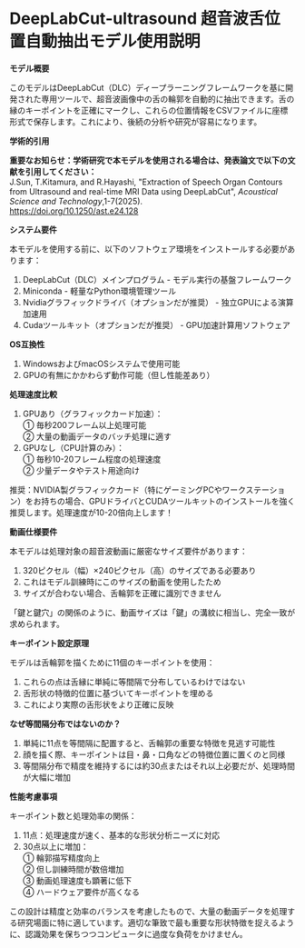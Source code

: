 # DeepLabCut-ultrasound 超音波舌位置自動抽出モデル使用説明  

**モデル概要**  

このモデルはDeepLabCut（DLC）ディープラーニングフレームワークを基に開発された専用ツールで、超音波画像中の舌の輪郭を自動的に抽出できます。舌の縁のキーポイントを正確にマークし、これらの位置情報をCSVファイルに座標形式で保存します。これにより、後続の分析や研究が容易になります。  

**学術的引用**  

**重要なお知らせ：学術研究で本モデルを使用される場合は、発表論文で以下の文献を引用してください：**  
J.Sun, T.Kitamura, and R.Hayashi, "Extraction of Speech Organ Contours from Ultrasound and real-time MRI Data using DeepLabCut", _Acoustical Science and Technology_,1-7(2025).  
https://doi.org/10.1250/ast.e24.128  

**システム要件**  

本モデルを使用する前に、以下のソフトウェア環境をインストールする必要があります：  
1. DeepLabCut（DLC）メインプログラム - モデル実行の基盤フレームワーク  
2. Miniconda - 軽量なPython環境管理ツール  
3. Nvidiaグラフィックドライバ（オプションだが推奨） - 独立GPUによる演算加速用  
4. Cudaツールキット（オプションだが推奨） - GPU加速計算用ソフトウェア  

**OS互換性**  
1. WindowsおよびmacOSシステムで使用可能  
2. GPUの有無にかかわらず動作可能（但し性能差あり）  

**処理速度比較**  
1. GPUあり（グラフィックカード加速）：  
  ① 毎秒200フレーム以上処理可能  
  ② 大量の動画データのバッチ処理に適す  
2. GPUなし（CPU計算のみ）：  
  ① 毎秒10-20フレーム程度の処理速度  
  ② 少量データやテスト用途向け  

推奨：NVIDIA製グラフィックカード（特にゲーミングPCやワークステーション）をお持ちの場合、GPUドライバとCUDAツールキットのインストールを強く推奨します。処理速度が10-20倍向上します！  

**動画仕様要件**  

本モデルは処理対象の超音波動画に厳密なサイズ要件があります：  
1. 320ピクセル（幅）×240ピクセル（高）のサイズである必要あり  
2. これはモデル訓練時にこのサイズの動画を使用したため  
3. サイズが合わない場合、舌輪郭を正確に識別できません  

「鍵と鍵穴」の関係のように、動画サイズは「鍵」の溝紋に相当し、完全一致が求められます。  

**キーポイント設定原理**  

モデルは舌輪郭を描くために11個のキーポイントを使用：  
1. これらの点は舌縁に単純に等間隔で分布しているわけではない  
2. 舌形状の特徴的位置に基づいてキーポイントを埋める 
3. これにより実際の舌形状をより正確に反映  

**なぜ等間隔分布ではないのか？**  
1. 単純に11点を等間隔に配置すると、舌輪郭の重要な特徴を見逃す可能性  
2. 顔を描く際、キーポイントは目・鼻・口角などの特徴位置に置くのと同様  
3. 等間隔分布で精度を維持するには約30点またはそれ以上必要だが、処理時間が大幅に増加  

**性能考慮事項**  

キーポイント数と処理効率の関係：  
1. 11点：処理速度が速く、基本的な形状分析ニーズに対応  
2. 30点以上に増加：  
  ① 輪郭描写精度向上  
  ② 但し訓練時間が数倍増加  
  ③ 動画処理速度も顕著に低下  
  ④ ハードウェア要件が高くなる  

この設計は精度と効率のバランスを考慮したもので、大量の動画データを処理する研究場面に特に適しています。適切な筆致で最も重要な形状特徴を捉えるように、認識効果を保ちつつコンピュータに過度な負荷をかけません。
